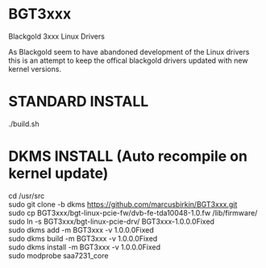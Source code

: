 BGT3xxx
=======

Blackgold 3xxx Linux Drivers

As Blackgold seem to have abandoned development of the Linux drivers this is an attempt to keep the offical blackgold drivers updated with new kernel versions.

STANDARD INSTALL
================
./build.sh  


DKMS INSTALL (Auto recompile on kernel update)
==============================================
cd /usr/src  
sudo git clone -b dkms https://github.com/marcusbirkin/BGT3xxx.git  
sudo cp BGT3xxx/bgt-linux-pcie-fw/dvb-fe-tda10048-1.0.fw /lib/firmware/  
sudo ln -s  BGT3xxx/bgt-linux-pcie-drv/ BGT3xxx-1.0.0.0Fixed  
sudo dkms add -m BGT3xxx -v 1.0.0.0Fixed  
sudo dkms build -m BGT3xxx -v 1.0.0.0Fixed  
sudo dkms install -m BGT3xxx -v 1.0.0.0Fixed  
sudo modprobe saa7231_core  
